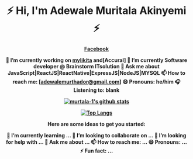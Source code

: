 <h1 align="center">⚡️ Hi, I'm Adewale Muritala Akinyemi ⚡️</h1>
<h4 align="center"><a href="https://facebook.com/akinyemi147">Facebook</a>



 🔭 I’m currently working on [mylikita](https://mylikita.clinic) and[Accural]
 🌱 I’m currently Software developer @ Brainstorm ITsolution
 💬 Ask me about JavaScript|ReactJS|ReactNative|ExpressJS|NodeJS|MYSQL
 📫 How to reach me: [adewalemurthador@gmail.com]
 😄 Pronouns: he/him
 🎧 Listening to: blank

[![murtala-1's github stats](https://github-readme-stats.vercel.app/api?username=murtala-1&count_private=true&show_icons=true&theme=radical)](https://github.com/murtala-1/github-readme-stats)

[![Top Langs](https://github-readme-stats.vercel.app/api/top-langs/?username=8790fahad)](https://github.com/murtala-1/github-readme-stats)


Here are some ideas to get you started:


 🌱 I’m currently learning ...
 👯 I’m looking to collaborate on ...
 🤔 I’m looking for help with ...
 💬 Ask me about ...
 📫 How to reach me: ...
 😄 Pronouns: ...
 ⚡ Fun fact: ...
